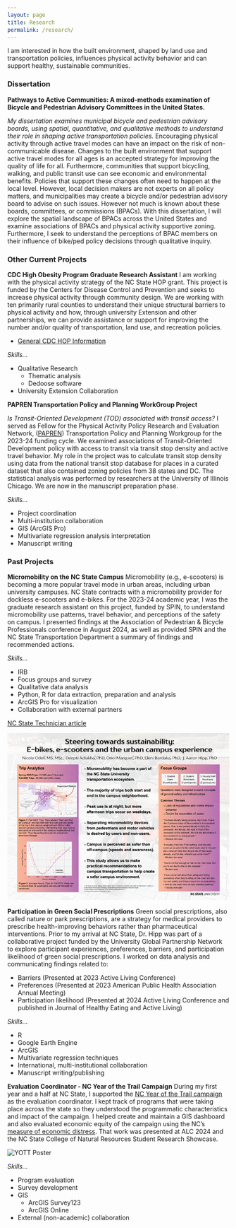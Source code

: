 ```yaml
---
layout: page
title: Research
permalink: /research/
---
```


I am interested in how the built environment, shaped by land use and transportation policies, influences physical activity behavior and can support healthy, sustainable communities. 

### Dissertation
**Pathways to Active Communities: A mixed-methods examination of Bicycle and Pedestrian Advisory Committees in the United States.**

*My dissertation examines municipal bicycle and pedestrian advisory boards, using spatial, quantitative, and qualitative methods to understand their role in shaping active transportation policies.* Encouraging physical activity through active travel modes can have an impact on the risk of non-communicable disease. Changes to the built environment that support active travel modes for all ages is an accepted strategy for improving the quality of life for all. Furthermore, communities that support bicycling, walking, and public transit use can see economic and environmental benefits. Policies that support these changes often need to happen at the local level. However, local decision makers are not experts on all policy matters, and municipalities may create a bicycle and/or pedestrian advisory board to advise on such issues. However not much is known about these boards, committees, or commissions (BPACs). With this dissertation, I will explore the spatial landscape of BPACs across the United States and examine associations of BPACs and physical activity supportive zoning. Furthermore, I seek to understand the perceptions of BPAC members on their influence of bike/ped policy decisions through qualitative inquiry.   

### Other Current Projects
**CDC High Obesity Program Graduate Research Assistant** 
I am working with the physical activity strategy of the NC State HOP grant. This project is funded by the Centers for Disease Control and Prevention and seeks to increase physical activity through community design. We are working with ten primarily rural counties to understand their unique structural barriers to physical activity and how, through university Extension and other partnerships, we can provide assistance or support for improving the number and/or quality of transportation, land use, and recreation policies. 
- [General CDC HOP Information](https://www.cdc.gov/hop/php/about/index.html)

*Skills…*
- Qualitative Research
  - Thematic analysis
  - Dedoose software
- University Extension Collaboration


**PAPREN Transportation Policy and Planning WorkGroup Project**

*Is Transit-Oriented Development (TOD) associated with transit access?* I served as Fellow for the Physical Activity Policy Research and Evaluation Network, ([PAPREN](https://papren.org)) Transportation Policy and Planning Workgroup for the 2023-24 funding cycle. We examined associations of Transit-Oriented Development policy with access to transit via transit stop density and active travel behavior. My role in the project was to calculate transit stop density using data from the national transit stop database for places in a curated dataset that also contained zoning policies from 38 states and DC. The statistical analysis was performed by researchers at the University of Illinois Chicago. We are now in the manuscript preparation phase.

*Skills…*
- Project coordination
- Multi-institution collaboration
- GIS (ArcGIS Pro)
- Multivariate regression analysis interpretation
- Manuscript writing

### Past Projects
**Micromobility on the NC State Campus** Micromobility (e.g., e-scooters) is becoming a more popular travel mode in urban areas, including urban university campuses. NC State contracts with a micromobility provider for dockless e-scooters and e-bikes. For the 2023-24 academic year, I was the graduate research assistant on this project, funded by SPIN, to understand micromobility use patterns, travel behavior, and perceptions of the safety on campus. I presented findings at the Association of Pedestrian & Bicycle Professionals conference in August 2024, as well as provided SPIN and the NC State Transportation Department a summary of findings and recommended actions. 

*Skills…*
- IRB
- Focus groups and survey
- Qualitative data analysis
- Python, R for data extraction, preparation and analysis
- ArcGIS Pro for visualization
- Collaboration with external partners

[NC State Technician article](https://www.technicianonline.com/news/study-highlights-student-and-faculty-concerns-around-electric-scooters/article_4ec15d9c-a6ea-11ef-a240-ef68417ff3c9.html)

![APBP Poster](/assets/images/APBP_2024_Poster_800_600.png)

**Participation in Green Social Prescriptions**
Green social prescriptions, also called nature or park prescriptions, are a strategy for medical providers to prescribe health-improving behaviors rather than pharmaceutical interventions. Prior to my arrival at NC State, Dr. Hipp was part of a collaborative project funded by the University Global Partnership Network to explore participant experiences, preferences, barriers, and participation likelihood of green social prescriptions. I worked on data analysis and communicating findings related to:
- Barriers (Presented at 2023 Active Living Conference)
- Preferences (Presented at 2023 American Public Health Association Annual Meeting)
- Participation likelihood (Presented at 2024 Active Living Conference and published in Journal of Healthy Eating and Active Living)

*Skills…*
- R
- Google Earth Engine
- ArcGIS
- Multivariate regression techniques
- International, multi-institutional collaboration
- Manuscript writing/publishing 

**Evaluation Coordinator - NC Year of the Trail Campaign**
During my first year and a half at NC State, I supported the
[NC Year of the Trail campaign](https://greattrailsnc.com/2023-is-the-nc-year-of-the-trail/) as the evaluation coordinator. I kept track of programs that were taking place across the state so they understood the programmatic characteristics and impact of the campaign. I helped create and maintain a GIS dashboard and  also evaluated economic equity of the campaign using the NC’s [measure of economic distress](https://www.commerce.nc.gov/grants-incentives/county-distress-rankings-tiers). That work was presented at ALC 2024 and the NC State College of Natural Resources Student Research Showcase.

![YOTT Poster](../assets/images/YOTT_CNR_Poster_800_600.png)

*Skills…*
- Program evaluation
- Survey development
- GIS
  - ArcGIS Survey123
  - ArcGIS Online
- External (non-academic) collaboration 
